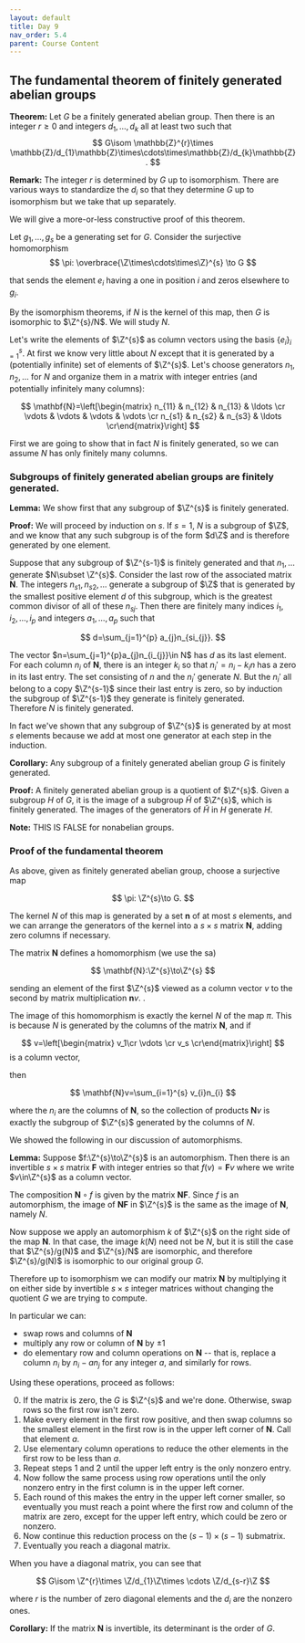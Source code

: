 ```yaml
---
layout: default
title: Day 9
nav_order: 5.4
parent: Course Content
---
```

## The fundamental theorem of finitely generated abelian groups

**Theorem:** Let $G$ be a finitely generated abelian group.  Then there is an integer $r\ge 0$
and integers $d_1,\ldots, d_k$ all at least two such that
$$
G\isom \mathbb{Z}^{r}\times \mathbb{Z}/d_{1}\mathbb{Z}\times\cdots\times\mathbb{Z}/d_{k}\mathbb{Z}.
$$

**Remark:** The integer $r$ is determined by $G$ up to isomorphism.  There are various ways to standardize
the $d_{i}$ so that they determine $G$ up to isomorphism but we take that up separately.

We will give a more-or-less constructive proof of this theorem. 

Let $g_1,\ldots, g_s$ be a generating set for $G$.  Consider the surjective homomorphism
$$
\pi: \overbrace{\Z\times\cdots\times\Z}^{s} \to G
$$

that sends the element $e_{i}$ having a one in position $i$ and zeros elsewhere to $g_{i}$. 

By the isomorphism theorems, if $N$ is the kernel of this map, then $G$ is isomorphic to $\Z^{s}/N$. 
We will study $N$.

Let's write the elements of $\Z^{s}$ as column vectors using the basis $\lbrace e_{i}\rbrace_{i=1}^{s}$. 
At first we know very little about $N$ except that it is generated by a (potentially infinite) set
of elements of $\Z^{s}$.  Let's choose generators $n_{1},n_{2},\ldots$ for $N$ and organize them in
a matrix with integer entries  (and potentially infinitely many columns):

$$
\mathbf{N}=\left[\begin{matrix} n_{11} & n_{12} & n_{13} & \ldots \cr
                     \vdots & \vdots & \vdots & \vdots \cr
                     n_{s1} & n_{s2} & n_{s3} & \ldots \cr\end{matrix}\right]
$$                     

First we are going to show that in fact $N$ is finitely generated, so we can assume $N$ has only finitely many columns. 

### Subgroups of finitely generated abelian groups are finitely generated. 

**Lemma:**  We show first that any subgroup of $\Z^{s}$ is finitely generated. 

**Proof:** We will proceed by induction on $s$.  If $s=1$, $N$ is a subgroup of $\Z$, and we know that any such subgroup is of the form $d\Z$ and is therefore generated by one element.  

Suppose that any subgroup of $\Z^{s-1}$
is finitely generated and that  $n_{1},\ldots$ generate $N\subset \Z^{s}$.  Consider the last row of the associated matrix $\mathbf{N}$. The integers $n_{s1},n_{s2},\ldots$ generate a subgroup of $\Z$  that is generated by 
the smallest positive element $d$ of this subgroup, which is the greatest common divisor of all of these $n_{sj}$. 
Then there are finitely many indices $i_1,i_2,\ldots,i_p$ and integers $a_{1},\ldots, a_{p}$ such that

$$
d=\sum_{j=1}^{p} a_{j}n_{si_{j}}.
$$

The vector $n=\sum_{j=1}^{p}a_{j}n_{i_{j}}\in N$ has $d$ as its last element.  For each column $n_{i}$ of $\mathbf{N}$,
there is an integer $k_{i}$ so that $n_{i}'=n_{i}-k_{i}n$ has a zero in its last entry. The set consisting of $n$
and the $n_{i}'$ generate $N$.  But the $n_{i}'$ all belong to a copy $\Z^{s-1}$ since their last entry is zero,
so by induction the subgroup of $\Z^{s-1}$ they generate is finitely generated.  
Therefore $N$ is finitely generated.

In fact we've shown that any subgroup of $\Z^{s}$ is generated by at most $s$ elements because we add at most one generator at each step in the induction.

**Corollary:** Any subgroup of a finitely generated abelian group $G$ is finitely generated.

**Proof:** A finitely generated abelian group is a quotient of $\Z^{s}$.  Given a subgroup $H$ of $G$,
it is the image of a subgroup $\tilde{H}$ of $\Z^{s}$, which is finitely generated.  The images of the generators
of $\tilde{H}$ in $H$ generate $H$.

**Note:** THIS IS FALSE for nonabelian groups.

### Proof of the fundamental theorem

As above, given as finitely generated abelian group, choose a surjective map

$$
\pi: \Z^{s}\to G.
$$

The kernel $N$ of this map is generated by a set $\mathbf{n}$ of at most $s$ elements, and we can arrange the generators of the kernel into a $s\times s$ matrix $\mathbf{N}$, adding zero columns if necessary.

The matrix $\mathbf{N}$ defines a homomorphism (we use the sa)

$$
\mathbf{N}:\Z^{s}\to\Z^{s}
$$

sending an element of the first $\Z^{s}$ viewed as a column vector $v$ to the second by matrix multiplication $\mathbf{n}v$. .  

The image of this homomorphism is exactly the kernel $N$ of the map $\pi$.  This is because $N$ is generated
by the columns of the matrix $\mathbf{N}$, and if

$$
v=\left[\begin{matrix} v_1\cr \vdots \cr v_s \cr\end{matrix}\right]
$$ is a column vector, 

then 

$$
\mathbf{N}v=\sum_{i=1}^{s} v_{i}n_{i}
$$

where the $n_{i}$ are the columns of $\mathbf{N}$, so the collection of products $\mathbf{N}v$ is exactly the subgroup
of $\Z^{s}$ generated by the columns of $N$.

We showed the following in our discussion of automorphisms.

**Lemma:** Suppose $f:\Z^{s}\to\Z^{s}$ is an automorphism.  Then there is an invertible $s\times s$ matrix
$\mathbf{F}$ with integer entries so that $f(v)=\mathbf{F}v$ where we write $v\in\Z^{s}$ as a column vector.

The composition $\mathbf{N}\circ f$ is given by the matrix $\mathbf{N}\mathbf{F}$.  Since $f$ is an automorphism,
the image of $\mathbf{N}\mathbf{F}$ in $\Z^{s}$ is the same as the image of $\mathbf{N}$, namely $N$.

Now suppose we apply an automorphism $k$ of $\Z^{s}$ on the right side of the map $\mathbf{N}$.  In that case,
the image $k(N)$ need not be $N$, but it is still the case that $\Z^{s}/g(N)$ and $\Z^{s}/N$ are isomorphic,
and therefore $\Z^{s}/g(N)$ is isomorphic to our original group $G$.

Therefore up to isomorphism we can modify our matrix $\mathbf{N}$ by multiplying it on either side
by invertible $s\times s$ integer matrices without changing the quotient $G$ we are trying to compute.

In particular we can:

- swap rows and columns of $\mathbf{N}$
- multiply any row or column of $\mathbf{N}$ by $\pm 1$
- do elementary row and column operations on $\mathbf{N}$ -- that is, replace a column $n_{i}$ by $n_{i}-an_{j}$ for
any integer $a$, and similarly for rows.

Using these operations, proceed as follows:

0. If the matrix is zero, the $G$ is $\Z^{s}$ and we're done.  Otherwise, swap rows so the first row isn't zero.
1. Make every element in the first row positive, and then swap columns so the smallest element in the first row is in the upper left corner of $\mathbf{N}$.  Call that element $a$.
2. Use elementary column operations to reduce the other elements in the first row to be less than $a$.
3. Repeat steps $1$ and $2$ until the upper left entry is the only nonzero entry.
4. Now follow the same process using row operations until the only nonzero entry in the first column is in the upper left corner.
5. Each round of this makes the entry in the upper left corner smaller, so eventually you must reach a point
where the first row and column of the matrix are zero, except for the upper left entry, which could be zero or nonzero.
6. Now continue this reduction process on the $(s-1)\times (s-1)$ submatrix.
7. Eventually you reach a diagonal matrix.  

When you have a diagonal matrix, you can see that 

$$
G\isom \Z^{r}\times \Z/d_{1}\Z\times \cdots \Z/d_{s-r}\Z
$$ 

where $r$ is the number of zero diagonal elements and the $d_{i}$ are the nonzero ones.

**Corollary:** If the matrix $\mathbf{N}$ is invertible, its determinant is the order of $G$.


